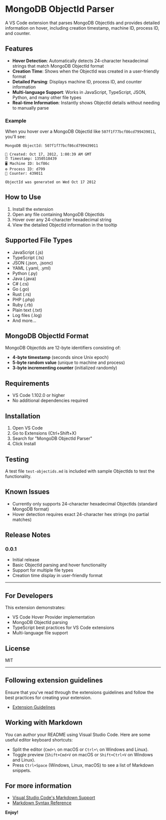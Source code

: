 # MongoDB ObjectId Parser

A VS Code extension that parses MongoDB ObjectIds and provides detailed information on hover, including creation timestamp, machine ID, process ID, and counter.

## Features

- **Hover Detection**: Automatically detects 24-character hexadecimal strings that match MongoDB ObjectId format
- **Creation Time**: Shows when the ObjectId was created in a user-friendly format
- **Detailed Parsing**: Displays machine ID, process ID, and counter information
- **Multi-language Support**: Works in JavaScript, TypeScript, JSON, Python, and many other file types
- **Real-time Information**: Instantly shows ObjectId details without needing to manually parse

### Example

When you hover over a MongoDB ObjectId like `507f1f77bcf86cd799439011`, you'll see:

```
MongoDB ObjectId: 507f1f77bcf86cd799439011

📅 Created: Oct 17, 2012, 1:00:39 AM GMT
⏰ Timestamp: 1350518439
🖥️ Machine ID: bcf86c
⚙️ Process ID: d799
🔢 Counter: 439011

ObjectId was generated on Wed Oct 17 2012
```

## How to Use

1. Install the extension
2. Open any file containing MongoDB ObjectIds
3. Hover over any 24-character hexadecimal string
4. View the detailed ObjectId information in the tooltip

## Supported File Types

- JavaScript (.js)
- TypeScript (.ts)
- JSON (.json, .jsonc)
- YAML (.yaml, .yml)
- Python (.py)
- Java (.java)
- C# (.cs)
- Go (.go)
- Rust (.rs)
- PHP (.php)
- Ruby (.rb)
- Plain text (.txt)
- Log files (.log)
- And more...

## MongoDB ObjectId Format

MongoDB ObjectIds are 12-byte identifiers consisting of:
- **4-byte timestamp** (seconds since Unix epoch)
- **5-byte random value** (unique to machine and process)
- **3-byte incrementing counter** (initialized randomly)

## Requirements

- VS Code 1.102.0 or higher
- No additional dependencies required

## Installation

1. Open VS Code
2. Go to Extensions (Ctrl+Shift+X)
3. Search for "MongoDB ObjectId Parser"
4. Click Install

## Testing

A test file `test-objectids.md` is included with sample ObjectIds to test the functionality.

## Known Issues

- Currently only supports 24-character hexadecimal ObjectIds (standard MongoDB format)
- Hover detection requires exact 24-character hex strings (no partial matches)

## Release Notes

### 0.0.1

- Initial release
- Basic ObjectId parsing and hover functionality
- Support for multiple file types
- Creation time display in user-friendly format

---

## For Developers

This extension demonstrates:
- VS Code Hover Provider implementation
- MongoDB ObjectId parsing
- TypeScript best practices for VS Code extensions
- Multi-language file support

## License

MIT

---

## Following extension guidelines

Ensure that you've read through the extensions guidelines and follow the best practices for creating your extension.

* [Extension Guidelines](https://code.visualstudio.com/api/references/extension-guidelines)

## Working with Markdown

You can author your README using Visual Studio Code. Here are some useful editor keyboard shortcuts:

* Split the editor (`Cmd+\` on macOS or `Ctrl+\` on Windows and Linux).
* Toggle preview (`Shift+Cmd+V` on macOS or `Shift+Ctrl+V` on Windows and Linux).
* Press `Ctrl+Space` (Windows, Linux, macOS) to see a list of Markdown snippets.

## For more information

* [Visual Studio Code's Markdown Support](http://code.visualstudio.com/docs/languages/markdown)
* [Markdown Syntax Reference](https://help.github.com/articles/markdown-basics/)

**Enjoy!**
